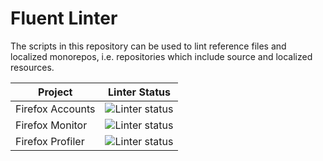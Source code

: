 # Fluent Linter

The scripts in this repository can be used to lint reference files and
localized monorepos, i.e. repositories which include source and localized
resources.

| Project | Linter Status |
|---------|---------------|
|Firefox Accounts|![Linter status](https://github.com/flodolo/fluent-linter/workflows/FxA/badge.svg)
|Firefox Monitor|![Linter status](https://github.com/flodolo/fluent-linter/workflows/Monitor/badge.svg)
|Firefox Profiler|![Linter status](https://github.com/flodolo/fluent-linter/workflows/Profiler/badge.svg)
